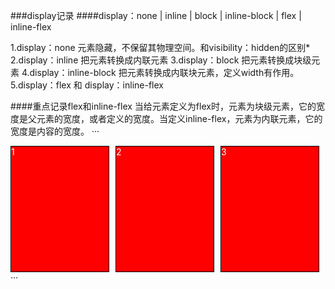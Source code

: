 ###display记录
####display：none | inline | block | inline-block | flex | inline-flex 

1.display：none 元素隐藏，不保留其物理空间。和visibility：hidden的区别*
2.display：inline 把元素转换成内联元素
3.display：block 把元素转换成块级元素
4.display：inline-block  把元素转换成内联块元素，定义width有作用。
5.display：flex 和 display：inline-flex 

####重点记录flex和inline-flex
当给元素定义为flex时，元素为块级元素，它的宽度是父元素的宽度，或者定义的宽度。当定义inline-flex，元素为内联元素，它的宽度是内容的宽度。
···
<!doctype html>
<html>
<head>
<meta charset="utf-8">
<title>无标题文档</title>
<style>
	*{ padding:0px; margin:0px;}
	.contain{ display:flex; }
	.contain div{ border:1px solid #000; background:red; color:#fff; height:200px; width:200px; margin-right:10px; }
	

</style>
</head>

<body>
	<div class="contain">
    	<div>1</div>
        <div>2</div>
        <div>3</div>
    </div>
</body>
</html>
···


